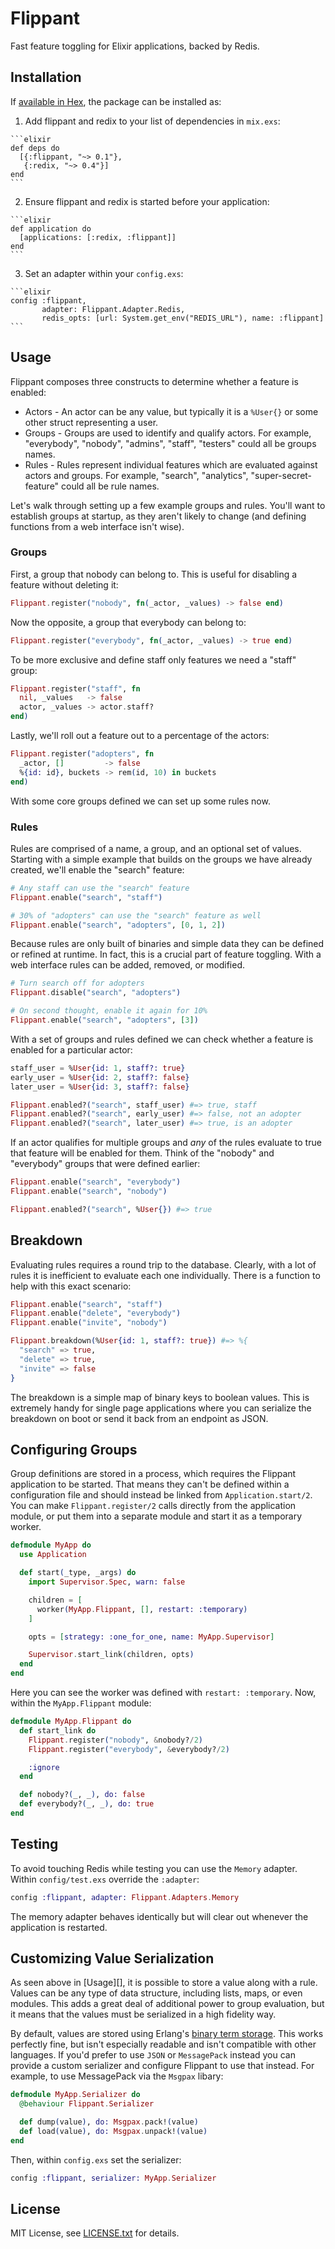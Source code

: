 # Flippant

Fast feature toggling for Elixir applications, backed by Redis.

## Installation

If [available in Hex](https://hex.pm/docs/publish), the package can be installed as:

  1. Add flippant and redix to your list of dependencies in `mix.exs`:

    ```elixir
    def deps do
      [{:flippant, "~> 0.1"},
       {:redix, "~> 0.4"}]
    end
    ```

  2. Ensure flippant and redix is started before your application:

    ```elixir
    def application do
      [applications: [:redix, :flippant]]
    end
    ```

  3. Set an adapter within your `config.exs`:

    ```elixir
    config :flippant,
           adapter: Flippant.Adapter.Redis,
           redis_opts: [url: System.get_env("REDIS_URL"), name: :flippant]
    ```

## Usage

Flippant composes three constructs to determine whether a feature is enabled:

* Actors - An actor can be any value, but typically it is a `%User{}` or
  some other struct representing a user.
* Groups - Groups are used to identify and qualify actors. For example,
  "everybody", "nobody", "admins", "staff", "testers" could all be groups names.
* Rules - Rules represent individual features which are evaluated against actors
  and groups. For example, "search", "analytics", "super-secret-feature" could
  all be rule names.

Let's walk through setting up a few example groups and rules. You'll want to
establish groups at startup, as they aren't likely to change (and defining
functions from a web interface isn't wise).

### Groups

First, a group that nobody can belong to. This is useful for disabling a feature
without deleting it:

```elixir
Flippant.register("nobody", fn(_actor, _values) -> false end)
```

Now the opposite, a group that everybody can belong to:

```elixir
Flippant.register("everybody", fn(_actor, _values) -> true end)
```

To be more exclusive and define staff only features we need a "staff" group:

```elixir
Flippant.register("staff", fn
  nil, _values   -> false
  actor, _values -> actor.staff?
end)
```

Lastly, we'll roll out a feature out to a percentage of the actors:

```elixir
Flippant.register("adopters", fn
  _actor, []         -> false
  %{id: id}, buckets -> rem(id, 10) in buckets
end)
```

With some core groups defined we can set up some rules now.

### Rules

Rules are comprised of a name, a group, and an optional set of values. Starting
with a simple example that builds on the groups we have already created, we'll
enable the "search" feature:


```elixir
# Any staff can use the "search" feature
Flippant.enable("search", "staff")

# 30% of "adopters" can use the "search" feature as well
Flippant.enable("search", "adopters", [0, 1, 2])
```

Because rules are only built of binaries and simple data they can be defined or
refined at runtime. In fact, this is a crucial part of feature toggling. With a
web interface rules can be added, removed, or modified.

```elixir
# Turn search off for adopters
Flippant.disable("search", "adopters")

# On second thought, enable it again for 10%
Flippant.enable("search", "adopters", [3])
```

With a set of groups and rules defined we can check whether a feature is
enabled for a particular actor:

```elixir
staff_user = %User{id: 1, staff?: true}
early_user = %User{id: 2, staff?: false}
later_user = %User{id: 3, staff?: false}

Flippant.enabled?("search", staff_user) #=> true, staff
Flippant.enabled?("search", early_user) #=> false, not an adopter
Flippant.enabled?("search", later_user) #=> true, is an adopter
```

If an actor qualifies for multiple groups and *any* of the rules evaluate to
true that feature will be enabled for them. Think of the "nobody" and
"everybody" groups that were defined earlier:

```elixir
Flippant.enable("search", "everybody")
Flippant.enable("search", "nobody")

Flippant.enabled?("search", %User{}) #=> true
```

## Breakdown

Evaluating rules requires a round trip to the database. Clearly, with a lot of
rules it is inefficient to evaluate each one individually. There is a function
to help with this exact scenario:

```elixir
Flippant.enable("search", "staff")
Flippant.enable("delete", "everybody")
Flippant.enable("invite", "nobody")

Flippant.breakdown(%User{id: 1, staff?: true}) #=> %{
  "search" => true,
  "delete" => true,
  "invite" => false
}
```

The breakdown is a simple map of binary keys to boolean values. This is
extremely handy for single page applications where you can serialize the
breakdown on boot or send it back from an endpoint as JSON.

## Configuring Groups

Group definitions are stored in a process, which requires the Flippant
application to be started. That means they can't be defined within a
configuration file and should instead be linked from `Application.start/2`.
You can make `Flippant.register/2` calls directly from the application
module, or put them into a separate module and start it as a temporary worker.

```elixir
defmodule MyApp do
  use Application

  def start(_type, _args) do
    import Supervisor.Spec, warn: false

    children = [
      worker(MyApp.Flippant, [], restart: :temporary)
    ]

    opts = [strategy: :one_for_one, name: MyApp.Supervisor]

    Supervisor.start_link(children, opts)
  end
end
```

Here you can see the worker was defined with `restart: :temporary`. Now, within
the `MyApp.Flippant` module:

```elixir
defmodule MyApp.Flippant do
  def start_link do
    Flippant.register("nobody", &nobody?/2)
    Flippant.register("everybody", &everybody?/2)

    :ignore
  end

  def nobody?(_, _), do: false
  def everybody?(_, _), do: true
end
```

## Testing

To avoid touching Redis while testing you can use the `Memory` adapter. Within
`config/test.exs` override the `:adapter`:

```elixir
config :flippant, adapter: Flippant.Adapters.Memory
```

The memory adapter behaves identically but will clear out whenever the
application is restarted.

## Customizing Value Serialization

As seen above in [Usage][], it is possible to store a value along with a rule.
Values can be any type of data structure, including lists, maps, or even
modules. This adds a great deal of additional power to group evaluation, but it
means that the values must be serialized in a high fidelity way.

By default, values are stored using Erlang's [binary term storage][btt]. This
works perfectly fine, but isn't especially readable and isn't compatible with
other languages. If you'd prefer to use `JSON` or `MessagePack` instead you can
provide a custom serializer and configure Flippant to use that instead. For
example, to use MessagePack via the `Msgpax` libary:

```elixir
defmodule MyApp.Serializer do
  @behaviour Flippant.Serializer

  def dump(value), do: Msgpax.pack!(value)
  def load(value), do: Msgpax.unpack!(value)
end
```

Then, within `config.exs` set the serializer:

```elixir
config :flippant, serializer: MyApp.Serializer
```

[btt]: http://erlang.org/doc/man/erlang.html#binary_to_term-1

## License

MIT License, see [LICENSE.txt](LICENSE.txt) for details.
